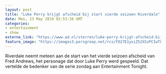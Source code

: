 ```yaml
---
layout: post
title: "Luke Perry krijgt afscheid bij start vierde seizoen Riverdale"
date: Mon, 13 May 2019 02:53:38 GMT
categories: 
- entertainment 
- show 
externe_link: "https://www.ad.nl/sterren/luke-perry-krijgt-afscheid-bij-start-vierde-seizoen-riverdale~aa350b5e/"
feature_image: "https://images3.persgroep.net/rcs/FD27E1yxiZ52XSzPCIwTLakz6x8/diocontent/142891136/_fitwidth/400/?appId=21791a8992982cd8da851550a453bd7f&quality=0.7"
---
```


Riverdale neemt meteen aan de start van het vierde seizoen afscheid van Fred Andrews, het personage dat door Luke Perry werd gespeeld. Dat vertelde de bedenker van de serie zondag aan Entertainment Tonight.
